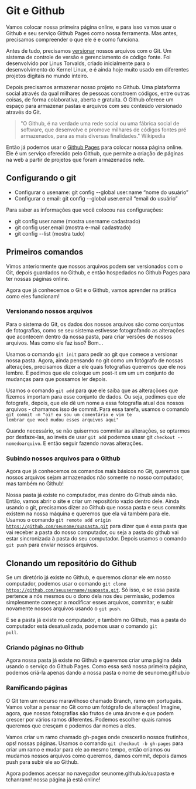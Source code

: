 # Git e Github

Vamos colocar nossa primeira página online, e para isso vamos usar o Github e seu serviço Github Pages como nossa ferramenta. Mas antes, precisamos compreender o que ele é e como funciona.

Antes de tudo, precisamos [versionar](http://rogerdudler.github.io/git-guide/index.pt_BR.html) nossos arquivos com o Git. Um sistema de controle de versão e gerenciamento de código fonte. Foi desenvolvido por Linus Torvalds, criado inicialmente para o desenvolvimento do Kernel Linux, e é ainda hoje muito usado em diferentes projetos digitais no mundo inteiro.

Depois precisamos armazenar nosso projeto no Github. Uma plataforma social através da qual milhares de pessoas constroem códigos, entre outras coisas, de forma colaborativa, aberta e gratuita. O Github oferece um espaço para armazenar pastas e arquivos com seu conteúdo versionado através do Git.

>"O Github, é na verdade uma rede social ou uma fábrica social de software, que desenvolve e promove milhares de códigos fontes pré armazenados, para as mais diversas finalidades." Wikipedia

Então já podemos usar o [Github Pages](https://tableless.com.br/criando-paginas-web-para-seus-repositorios-com-o-github-pages/) para colocar nossa página online. Ele é um serviço oferecido pelo Github, que permite a criação de páginas na web a partir de projetos que foram armazenados nele.

## Configurando o git

* Configurar o usename: git config --global user.name “nome do usuário”
* Configurar o email: git config --global user.email “email do usuário”

Para saber as informações que você colocou nas configurações:

* git config user.name  (mostra username cadastrado)
* git config user.email (mostra e-mail cadastrado)
* git config --list (mostra tudo)

## Primeiros comandos

Vimos anteriormente que nossos arquivos podem ser versionados com o Git, depois guardados no Github, e então hospedados no Github Pages para ter nossas páginas online.

Agora que já conhecemos o Git e o Github, vamos aprender na prática como eles funcionam!

### Versionando nossos arquivos

Para o sistema do Git, os dados dos nossos arquivos são como conjuntos de fotografias, como se seu sistema estivesse fotografando as alterações que acontecem dentro da nossa pasta, para criar versões de nossos arquivos. Mas como ele faz isso? Bom...

Usamos o comando <code>git init</code> para pedir ao git que comece a versionar nossa pasta. Agora, ainda pensando no git como um fotógrafo de nossas alterações, precisamos dizer a ele quais fotografias queremos que ele nos lembre. E pedimos que ele coloque um post-it em um um conjunto de mudanças para que possamos ler depois. 

Usamos o comando <code>git add</code> para que ele saiba que as alteraçõoes que fizemos importam para esse conjunto de dados. Ou seja, pedimos que ele fotografe, depois, que ele dê um nome a essa fotografia atual dos nossos arquivos - chamamos isso de commit. Para essa tarefa, usamos o comando <code>git commit -m "oi! eu sou um comentário e vim te lembrar que você mudou esses arquivos aqui"</code>

Quando necessário, se não quisermos commitar as alterações, se optarmos por desfaze-las, ao invés de usar <code>git add</code> podemos usasr git <code>checkout -- nomedoarquivo</code>. E então seguir fazendo novas alterações.

### Subindo nossos arquivos para o Github

Agora que já conhecemos os comandos mais básicos no Git, queremos que nossos arquivos sejam armazenados não somente no nosso computador, mas também no Github!

Nossa pasta já existe no computador, mas dentro do Github ainda não. Então, vamos abrir o site e criar um repositório vazio dentro dele. Ainda usando o git, precisamos dizer ao Github que nossa pasta e seus commits existem na nossa máquina e queremos que ela vá também para ele. Usamos o comando <code>git remote add origin https://github.com/seunome/suapasta.git</code> para dizer que é essa pasta que vai receber a pasta do nosso computador, ou seja a pasta do github vai estar sincronizada à pasta do seu computador. Depois usamos o comando <code>git push</code> para enviar nossos arquivos.

## Clonando um repositório do Github

Se um diretório já existe no Github, e queremos clonar ele em nosso computador, podemos usar o comando <code>git clone https://github.com/seuusername/suapasta.git</code>. Só isso, e se essa pasta pertence a nós mesmos ou o dono dela nos deu permissão, podemos simplesmente começar a modificar esses arquivos, commitar, e subir novamente nossos arquivos usando o `git push`.

E se a pasta já existe no computador, e também no Github, mas a pasta do computador está desatualizada, podemos usar o comando <code>git pull</code>.

### Criando páginas no Github

Agora nossa pasta já existe no Github e queremos criar uma página dela usando o serviço do Github Pages. Como essa será nossa primeira página, podemos criá-la apenas dando a nossa pasta o nome de seunome.github.io

### Ramificando páginas

O Git tem um recurso maravilhoso chamado Branch, ramo em português. Vamos voltar a pensar no Git como um fotógrafo de alterações! Imagine, agora, que nossas fotografias são frutos de uma árvore e que podem crescer por vários ramos diferentes. Podemos escolher quais ramos queremos que cresçam e podemos dar nomes a eles.

Vamos criar um ramo chamado gh-pages onde crescerão nossos frutinhos, ops! nossas páginas. Usamos o comando ``git checkout -b gh-pages`` para criar um ramo e mudar para ele ao mesmo tempo, então criamos ou mudamos nossos arquivos como queremos, damos commit, depois damos push para subir ele ao Github.

Agora podemos acessar no navegador seunome.github.io/suapasta e tchanrann! nossa página já está online!
